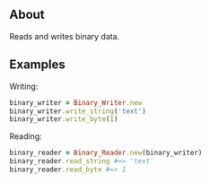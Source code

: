 ## About
Reads and writes binary data.

## Examples
Writing:
```Ruby
binary_writer = Binary_Writer.new
binary_writer.write_string('text')
binary_writer.write_byte(1)
```
Reading:
```Ruby
binary_reader = Binary_Reader.new(binary_writer)
binary_reader.read_string #=> 'text'
binary_reader.read_byte #=> 1
```
